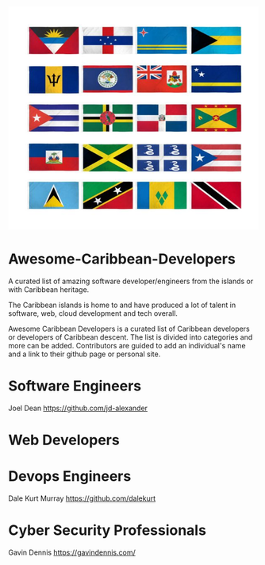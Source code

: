<img src="islands.jpg" width="650" height="450">

# Awesome-Caribbean-Developers
A curated list of amazing software developer/engineers from the islands or with Caribbean heritage.

The Caribbean islands is home to and have produced a lot of talent in software, web, cloud development and tech overall.

Awesome Caribbean Developers is a curated list of Caribbean developers or developers of Caribbean descent.  The list is divided into categories and more can be added.
Contributors are guided to add an individual's name and a link to their github page or personal site.

# Software Engineers

Joel Dean https://github.com/jd-alexander

# Web Developers

# Devops Engineers

Dale Kurt Murray https://github.com/dalekurt

# Cyber Security Professionals

Gavin Dennis https://gavindennis.com/
